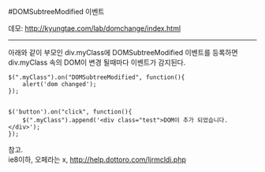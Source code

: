 #DOMSubtreeModified 이벤트

데모: http://kyungtae.com/lab/domchange/index.html

---

아래와 같이 부모인 div.myClass에 DOMSubtreeModified 이벤트를 등록하면  
div.myClass 속의 DOM이 변경 될때마다 이벤트가 감지된다.  

    $(".myClass").on("DOMSubtreeModified", function(){
        alert('dom changed');
    });
    
    
    $('button').on("click", function(){
        $(".myClass").append('<div class="test">DOM이 추가 되었습니다.</div>');
    });
    
    
참고.    
ie8이하, 오페라는 x, http://help.dottoro.com/ljrmcldi.php
      